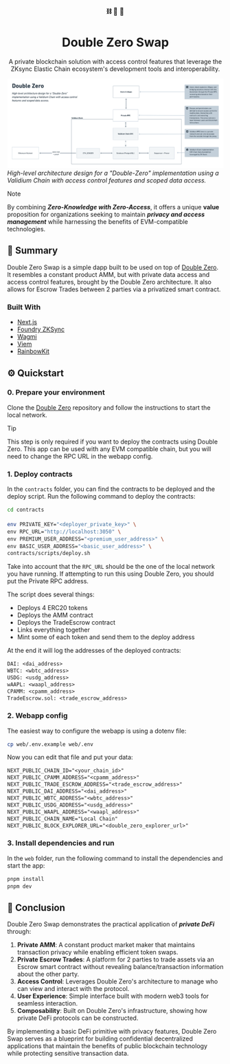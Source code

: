 <h3 align="center"> ⛓️ 🔐 👀</h3>
<h1 align="center">Double Zero Swap</h1>

<p align="center">A private blockchain solution with access control features that leverage the ZKsync Elastic Chain ecosystem's development tools and interoperability.</p>

![Double-Zero](assets/architecture.png)_High-level architecture design for a "Double-Zero" implementation using a Validium
Chain with access control features and scoped data access._

> [!NOTE]
> By combining **_Zero-Knowledge with Zero-Access_**, it offers a unique **value** proposition for organizations seeking to
> maintain **_privacy and access management_** while harnessing the benefits of EVM-compatible technologies.

## 📒 Summary

Double Zero Swap is a simple dapp built to be used on top of [Double Zero](https://github.com/Moonsong-Labs/double-zero). It resembles a constant product AMM, but with private data access and access control features, brought by the Double Zero architecture. It also allows for Escrow Trades between 2 parties via a privatized smart contract.

### Built With

- [Next.js](https://nextjs.org/)
- [Foundry ZKSync](https://foundry-book.zksync.io/)
- [Wagmi](https://wagmi.sh/)
- [Viem](https://viem.sh/)
- [RainbowKit](https://www.rainbowkit.com/)

## ⚙️ Quickstart

### 0. Prepare your environment

Clone the [Double Zero](https://github.com/Moonsong-Labs/double-zero) repository and follow the instructions to start the local network.

> [!TIP]
> This step is only required if you want to deploy the contracts using Double Zero. This app can be used with any EVM compatible chain, but you will need to change the RPC URL in the webapp config.

### 1. Deploy contracts

In the `contracts` folder, you can find the contracts to be deployed and the deploy script. Run the following command to deploy the contracts:

```bash
cd contracts

env PRIVATE_KEY="<deployer_private_key>" \
env RPC_URL="http://localhost:3050" \
env PREMIUM_USER_ADDRESS="<premium_user_address>" \
env BASIC_USER_ADDRESS="<basic_user_address>" \
contracts/scripts/deploy.sh
```

Take into account that the `RPC_URL` should be the one of the local network you have running. If attempting to run this using Double Zero, you should put the Private RPC address.

The script does several things:

- Deploys 4 ERC20 tokens
- Deploys the AMM contract
- Deploys the TradeEscrow contract
- Links everything together
- Mint some of each token and send them to the deploy address

At the end it will log the addresses of the deployed contracts:

```
DAI: <dai_address>
WBTC: <wbtc_address>
USDG: <usdg_address>
wAAPL: <waapl_address>
CPAMM: <cpamm_address>
TradeEscrow.sol: <trade_escrow_address>
```

### 2. Webapp config

The easiest way to configure the webapp is using a dotenv file:

```bash
cp web/.env.example web/.env
```

Now you can edit that file and put your data:

```
NEXT_PUBLIC_CHAIN_ID="<your_chain_id>"
NEXT_PUBLIC_CPAMM_ADDRESS="<cpamm_address>"
NEXT_PUBLIC_TRADE_ESCROW_ADDRESS="<trade_escrow_address>"
NEXT_PUBLIC_DAI_ADDRESS="<dai_address>"
NEXT_PUBLIC_WBTC_ADDRESS="<wbtc_address>"
NEXT_PUBLIC_USDG_ADDRESS="<usdg_address>"
NEXT_PUBLIC_WAAPL_ADDRESS="<waapl_address>"
NEXT_PUBLIC_CHAIN_NAME="Local Chain"
NEXT_PUBLIC_BLOCK_EXPLORER_URL="<double_zero_explorer_url>"
```

### 3. Install dependencies and run

In the `web` folder, run the following command to install the dependencies and start the app:

```bash
pnpm install
pnpm dev
```

## 🎯 **Conclusion**

Double Zero Swap demonstrates the practical application of **_private DeFi_** through:

1. **Private AMM**: A constant product market maker that maintains transaction privacy while enabling efficient token swaps.
2. **Private Escrow Trades**: A platform for 2 parties to trade assets via an Escrow smart contract without revealing balance/transaction information about the other party.
3. **Access Control**: Leverages Double Zero's architecture to manage who can view and interact with the protocol.
4. **User Experience**: Simple interface built with modern web3 tools for seamless interaction.
5. **Composability**: Built on Double Zero's infrastructure, showing how private DeFi protocols can be constructed.

By implementing a basic DeFi primitive with privacy features, Double Zero Swap serves as a blueprint for building confidential decentralized applications that maintain the benefits of public blockchain technology while protecting sensitive transaction data.
